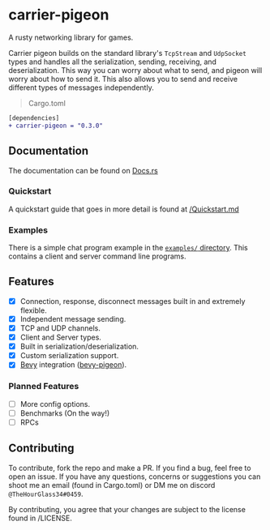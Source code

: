 # carrier-pigeon

A rusty networking library for games.

Carrier pigeon builds on the standard library's `TcpStream` and `UdpSocket` types and handles all the serialization, 
sending, receiving, and deserialization. This way you can worry about what to send, and pigeon will worry about how 
to send it. This also allows you to send and receive different types of messages independently.

> Cargo.toml
```diff
[dependencies]
+ carrier-pigeon = "0.3.0"
```

## Documentation

The documentation can be found on [Docs.rs](https://docs.rs/carrier-pigeon)

### Quickstart

A quickstart guide that goes in more detail is found at [/Quickstart.md](Quickstart.md)

### Examples

There is a simple chat program example in the
[`examples/` directory](examples).
This contains a client and server command line programs.

## Features

- [x] Connection, response, disconnect messages built in and extremely flexible.
- [x] Independent message sending.
- [x] TCP and UDP channels.
- [x] Client and Server types.
- [x] Built in serialization/deserialization.
- [x] Custom serialization support.
- [x] [Bevy](https://bevyengine.org/) integration ([bevy-pigeon](https://github.com/MitchellMarinoDev/bevy-pigeon)).

### Planned Features

- [ ] More config options.
- [ ] Benchmarks (On the way!)
- [ ] RPCs

## Contributing

To contribute, fork the repo and make a PR. If you find a bug, feel free to open an issue. If you have any questions, 
concerns or suggestions you can shoot me an email (found in Cargo.toml) or DM me on discord `@TheHourGlass34#0459`.

By contributing, you agree that your changes are subject to the license found in /LICENSE.
